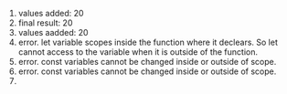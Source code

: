 1. values added: 20
2. final result: 20
3. values aadded: 20
4. error. let variable scopes inside the function where it declears. So let cannot access to the variable when it is outside of the function.
5. error. const variables cannot be changed inside or outside of scope.
6. error. const variables cannot be changed inside or outside of scope.
7. 
